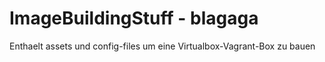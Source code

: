 # ImageBuildingStuff - blagaga
Enthaelt assets und config-files um eine Virtualbox-Vagrant-Box zu bauen
